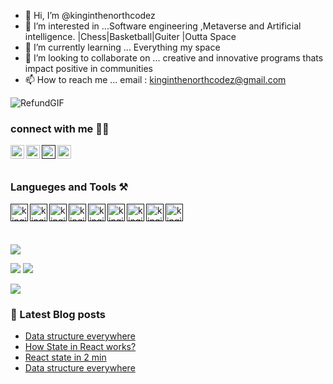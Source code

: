 - 👋 Hi, I’m @kinginthenorthcodez
- 👀 I’m interested in ...Software engineering ,Metaverse and Artificial intelligence. |Chess|Basketball|Guiter |Outta Space
- 🌱 I’m currently learning ... Everything  my space 
- 💞️ I’m looking to collaborate on ... creative and innovative programs thats impact positive in communities
- 📫 How to reach me ... email : kinginthenorthcodez@gmail.com

<!---
kinginthenorthcodez/kinginthenorthcodez is a ✨ special ✨ repository because its `README.md` (this file) appears on your GitHub profile.
You can click the Preview link to take a look at your changes.
--->
![RefundGIF](https://user-images.githubusercontent.com/94127418/168341650-dd48f34b-5cc3-411c-a218-fb899fc9d40c.gif)

### connect with me 🤝🏽


[<img align="left" alt="kinginthenorthcodez | twitter" width="22px" src="https://cdn.jsdelivr.net/npm/simple-icons@v3/icons/twitter.svg" />](https://twitter.com/kinthenorthcode) 
[<img align="left" alt="kinginthenorthcodez | linkedin" width="22px" src="https://cdn.jsdelivr.net/npm/simple-icons@v3/icons/linkedin.svg" />](https://www.linkedin.com/in/musungwa-isaac-maqueen-b9028011b/)

[<img align="left" alt="kinginthenorthcodez | instagram" width="22px" src="https://cdn.jsdelivr.net/npm/simple-icons@v3/icons/instagram.svg" />]()

[<img align="left" alt="kinginthenorthcodez | twitter" width="22px" src="https://cdn.jsdelivr.net/npm/simple-icons@3.13.0/icons/discord.svg" />](https://discord.com/channels/509571385811664906/533495882805411840)


<br>
<br>

### Langueges and Tools ⚒️

[<img align="left" alt="kinginthenorthcodez | Html5" width="28px" src="https://seeklogo.com/images/H/html5-logo-EF92D240D7-seeklogo.com.png" />]()
[<img align="left" alt="kinginthenorthcodez | Css3" width="28px" src="https://seeklogo.com/images/C/css3-logo-8724075274-seeklogo.com.png" />]()
[<img align="left" alt="kinginthenorthcodez | Node.js" width="28px" src="https://seeklogo.com/images/N/node-node-js-logo-81A4CC16D2-seeklogo.com.png" />]()
[<img align="left" alt="kinginthenorthcodez | JavaScript" width="28px" src="https://seeklogo.com/images/J/javascript-js-logo-2949701702-seeklogo.com.png" />]()
[<img align="left" alt="kinginthenorthcodez | webpack" width="28px" src="https://seeklogo.com/images/W/webpack-logo-9E66EE203A-seeklogo.com.png" />]()
[<img align="left" alt="kinginthenorthcodez | npm" width="28px" src="https://seeklogo.com/images/N/npm-node-package-manager-logo-DE93649ED1-seeklogo.com.png" />]()

[<img align="left" alt="kinginthenorthcodez | c++" width="28px" src="https://seeklogo.com/images/C/c-logo-43CE78FF9C-seeklogo.com.png" />]()

[<img align="left" alt="kinginthenorthcodez | mongodb" width="28px" src="https://seeklogo.com/images/M/mongodb-logo-4A71340576-seeklogo.com.png" />]()
[<img align="left" alt="kinginthenorthcodez | adobeXd" width="28px" src="https://seeklogo.com/images/A/adobe-xd-logo-39468DE5D4-seeklogo.com.png" />]()

<br>
<br>
<br>

![](http://github-profile-summary-cards.vercel.app/api/cards/profile-details?username=kinginthenorthcodez&theme=dracula)

![](http://github-profile-summary-cards.vercel.app/api/cards/stats?username=kinginthenorthcodez&theme=monokai) ![](http://github-profile-summary-cards.vercel.app/api/cards/repos-per-language?username=kinginthenorthcodez&theme=monokai)

![](http://github-profile-summary-cards.vercel.app/api/cards/productive-time?username=kinginthenorthcodez&theme=monokai&utcOffset=8)

### 📙 Latest Blog posts
<!-- BLOG-POST-LIST:START -->
- [Data structure everywhere](https://forem.com/kinginthenorthcodez/data-structure-everywhere-3ome)
- [How State in React works?](https://forem.com/kinginthenorthcodez/how-state-in-react-works-41ha)
- [React state in 2 min](https://forem.com/kinginthenorthcodez/react-state-in-2-min-27bo)
- [Data structure everywhere](https://forem.com/kinginthenorthcodez/data-structure-everywhere-292d)
<!-- BLOG-POST-LIST:END -->
